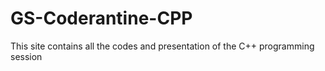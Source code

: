 # GS-Coderantine-CPP
This site contains all the codes and presentation of the C++ programming session
